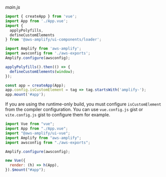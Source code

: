 _main.js_

<amplify-block-switcher>
<amplify-block name="Vue 3">

```js
import { createApp } from 'vue';
import App from './App.vue';
import { 
  applyPolyfills,
  defineCustomElements
} from '@aws-amplify/ui-components/loader';

import Amplify from 'aws-amplify';
import awsconfig from './aws-exports';
Amplify.configure(awsconfig);

applyPolyfills().then(() => {
  defineCustomElements(window);
});

const app = createApp(App);
app.config.isCustomElement = tag => tag.startsWith('amplify-');
app.mount('#app');
```

<amplify-callout warning>

If you are using the runtime-only build, you must configure `isCustomElement` from the compiler configuration. You can use <amplify-external-link href="https://gist.github.com/wlee221/3d47f9598d5ad85bfa7a138bad112c3c"><code>vue.config.js</code></amplify-external-link> gist or <amplify-external-link href="https://gist.github.com/wlee221/3d47f9598d5ad85bfa7a138bad112c3c"><code>vite.config.js</code></amplify-external-link> gist to configure them for example. 

</amplify-callout>

</amplify-block>
<amplify-block name="Vue 2">

```js
import Vue from "vue";
import App from "./App.vue";
import "@aws-amplify/ui-vue";
import Amplify from "aws-amplify";
import awsconfig from "./aws-exports";

Amplify.configure(awsconfig);

new Vue({
  render: (h) => h(App),
}).$mount("#app");
```

</amplify-block>
</amplify-block-switcher>